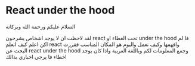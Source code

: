 # React under the hood

السلام عليكم ورحمة الله وبركاته

لقد لاحظت ان لا يوجد اشخاص يشرحون react تحت الغطاء او under the hood فا لم اكن اعلم كيف اتعلم react وافهمها وكيف تعمل واليوم هو المكان المناسب فقررت البحث عن react under the hood وجمع المعلومات لكم وباللغة العربية واذا كان يوجد اخطاء فا يرجي اخباري بذالك   
